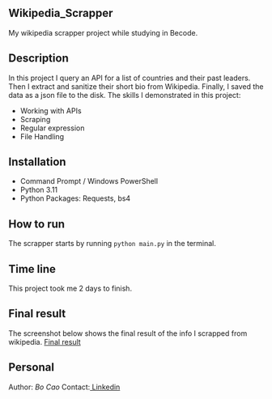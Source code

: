 ## Wikipedia_Scrapper
My wikipedia scrapper project while studying in Becode.

## Description
In this project I query an API for a list of countries and their past leaders. Then I extract and sanitize their short bio from Wikipedia. Finally, I saved the data as a json file to the disk.
The skills I demonstrated in this project:
- Working with APIs
- Scraping
- Regular expression
- File Handling

## Installation
<ul>
<li>Command Prompt / Windows PowerShell</li>
<li>Python 3.11</li>
<li>Python Packages: Requests, bs4</li>
</ul>

## How to run 
The scrapper starts by running <code>python main.py</code> in the terminal.

## Time line
This project took me 2 days to finish.

## Final result
The screenshot below shows the final result of the info I scrapped from wikipedia.
[Final result](image.png)

## Personal
Author: <i>Bo Cao</i> 
Contact:<a href = 'https://www.linkedin.com/in/bo-cao-313ab244'> Linkedin </a>

>

